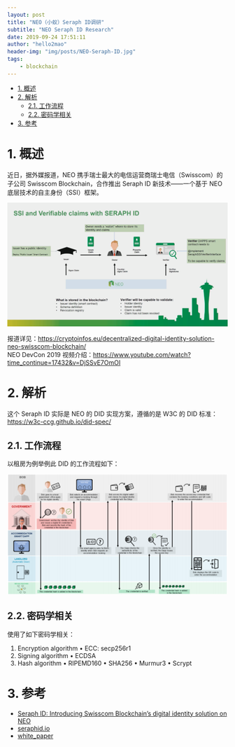 ```yaml
---
layout: post
title: "NEO（小蚁）Seraph ID调研"
subtitle: "NEO Seraph ID Research"
date: 2019-09-24 17:51:11
author: "hello2mao"
header-img: "img/posts/NEO-Seraph-ID.jpg"
tags:
    - blockchain
---
```


<!-- TOC -->

-   [1. 概述](#1-概述)
-   [2. 解析](#2-解析)
    -   [2.1. 工作流程](#21-工作流程)
    -   [2.2. 密码学相关](#22-密码学相关)
-   [3. 参考](#3-参考)

<!-- /TOC -->

# 1. 概述

近日，据外媒报道，NEO 携手瑞士最大的电信运营商瑞士电信（Swisscom）的子公司 Swisscom Blockchain，合作推出 Seraph ID 新技术——一个基于 NEO 底层技术的自主身份（SSI）框架。

![](/img/posts/seraph-id-main.png)

报道详见：https://cryptoinfos.eu/decentralized-digital-identity-solution-neo-swisscom-blockchain/  
NEO DevCon 2019 视频介绍：https://www.youtube.com/watch?time_continue=17432&v=DjSSvE7OmOI

# 2. 解析

这个 Seraph ID 实际是 NEO 的 DID 实现方案，遵循的是 W3C 的 DID 标准：https://w3c-ccg.github.io/did-spec/

## 2.1. 工作流程

以租房为例举例此 DID 的工作流程如下：

![](/img/posts/seraphid-demo-workflow.png)

## 2.2. 密码学相关

使用了如下密码学相关：

1. Encryption algorithm
   • ECC: secp256r1
2. Signing algorithm
   • ECDSA
3. Hash algorithm
   • RIPEMD160
   • SHA256
   • Murmur3
   • Scrypt

# 3. 参考

-   [Seraph ID: Introducing Swisscom Blockchain’s digital identity solution on NEO](https://neonewstoday.com/general/seraph-id-introducing-swisscom-blockchains-digital-identity-solution-on-neo/)
-   [seraphid.io](https://www.seraphid.io/)
-   [white_paper](https://www.seraphid.io/assets/files/white_paper.pdf)
